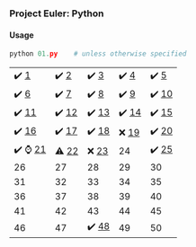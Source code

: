 ### Project Euler: Python

#### Usage
```python
python 01.py    # unless otherwise specified
```

|   |   |   |   |   |
| - | - | - | - | - |
| :heavy_check_mark: [1](01.py)  | :heavy_check_mark: [2](02.py) | :heavy_check_mark: [3](03.py) | :heavy_check_mark: [4](04.py) | :heavy_check_mark: [5](05.py) |
| :heavy_check_mark: [6](06.py) | :heavy_check_mark: [7](07.py) | :heavy_check_mark: [8](08.py) | :heavy_check_mark: [9](09.py) | :heavy_check_mark: [10](10.py) |
| :heavy_check_mark: [11](11.py) | :heavy_check_mark: [12](12.py) | :heavy_check_mark: [13](13.py) | :heavy_check_mark: [14](14.py) | :heavy_check_mark: [15](15.py) |
| :heavy_check_mark: [16](16.py) | :heavy_check_mark: [17](17.py) | :heavy_check_mark: [18](18.py) | :x: [19](19.py) | :heavy_check_mark: [20](20.py) |
| :heavy_check_mark: :watch: [21](21.py) | :warning: [22](22.py) | :x: [23](23.py) | 24 | :heavy_check_mark: [25](25.py) |
| 26 | 27 | 28 | 29 | 30 |
| 31 | 32 | 33 | 34 | 35 |
| 36 | 37 | 38 | 39 | 40 |
| 41 | 42 | 43 | 44 | 45 |
| 46 | 47 | :heavy_check_mark: [48](48.py) | 49 | 50 |
